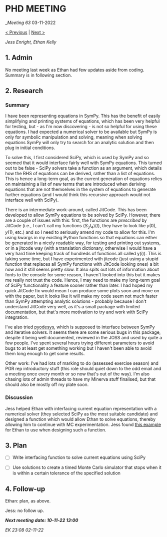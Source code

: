 
# PHD MEETING

__Meeting 63_
03-11-2022

[< Previous](../10/62_20-10-22.md) | [Next >]()

_Jess Enright,_
_Ethan Kelly_


## 1. Admin

No meeting last week as Ethan had few updates aside from coding. Summary is in following section.

## 2. Research

### Summary

I have been representing equations in SymPy. This has the benefit of easily simplifying and printing systems of equations, which has been very helpful for testing, but - as I'm now discovering - is not so helpful for using these equations. I had expected a numerical solver to be available but SymPy is only for symbolic manipulation and solving, meaning when solving equations SymPy will only try to search for an analytic solution and then plug in initial conditions.

To solve this, I first considered SciPy, which is used by SymPy and so seemed that it would interface fairly well with SymPy equations. This turned out to be false - SciPy solvers take a function as an argument, which details how the RHS of equations can be derived, rather than a list of equations. This is hence a long-term goal, as the current generation of equations relies on maintaining a list of new terms that are introduced when deriving equations that are not themselves in the system of equations to generate further equations (and I would think this recursive approach would not interface well with SciPy).

There is an intermediate work-around, called JitCode. This has been developed to allow SymPy equations to be solved by SciPy. However, there are a couple of issues with this: first, the functions are _prescribed_ by JitCode (i.e., I can't call my functions $\langle S_3 I_4 \rangle (t)$, they have to look like $y(0)$, $y(1)$, etc.) and so I need to seriously amend my code to allow for this. I'm using kwargs in my existing Python functions so that equations can either be generated in a nicely readable way, for testing and printing out systems, or in a jitcode way (with a translation dictionary, otherwise I would have a very hard time keeping track of hundreds of functions all called y(i)). This is taking some time, but I have experimented with jitcode (just using a stupid function that replaces all SymPy functions with JitCode looking ones) a bit now and it still seems pretty slow. It also spits out lots of information about fonts to the console for some reason, I haven't looked into this but it makes me really not trust the code. Hence, I may need to make my long-term goal of SciPy functionality a feature sooner rather than later. I had hoped my quick JitCode fix would mean I can produce some plots soon and move on with the paper, but it looks like it will make my code seem not much faster than SymPy attempting analytic solutions - probably because I don't understand JitCode very well, as it's a small package with limited documentation, but that's more motivation to try and work with SciPy integration.

I've also tried [pyodesys](https://bjodah.github.io/pyodesys/latest/index.html), which is supposed to interface between SymPy and iterative solvers. It seems there are some serious bugs in this package, despite it being well documented, reviewed in the JOSS and used by quite a few people. I've spent several hours trying different parameters to avoid bugs to at least get something working but I haven't been able to avoid them long enough to get some results.

Other work: I've had lots of marking to do (assessed exercise season) and PGR rep introductory stuff (this role should quiet down to the odd email and a meeting once every month or so now that's out of the way). I'm also chasing lots of admin threads to have my Minerva stuff finalised, but that should also be mostly off my plate soon.

### Discussion

Jess helped Ethan with interfacing current equation representation with a numerical solver (they selected SciPy as the most suitable candidate) and designed a function which would allow Ethan to solve equations, thereby allowing him to continue with MC experimentation. Jess found [this example](https://colab.research.google.com/github/APMonitor/pdc/blob/master/Solve_ODEs_with_scipy.ipynb#scrollTo=qItuCGtQtC5a) for Ethan to use when designing such a function.


## 3. Plan

- [ ] Write interfacing function to solve current equations using SciPy
- [ ] Use solutions to create a timed Monte Carlo simulator that stops when it is within a certain tolerance of the specified solution



## 4. Follow-up

Ethan: plan, as above.

Jess: no follow up.


**_Next meeting date: 10-11-22 13:00_**



_EK 23:08 02-11-22_
